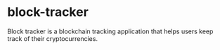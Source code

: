# block-tracker
Block tracker is a blockchain tracking application that helps users keep track of their cryptocurrencies.
